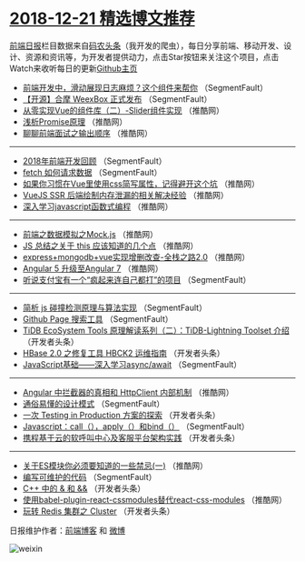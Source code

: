 # [2018-12-21 精选博文推荐](https://toutiao.qdkfweb.cn/date/2018/12/21)

[前端日报](https://qdkfweb.cn/c/news)栏目数据来自[码农头条](https://toutiao.qdkfweb.cn/)（我开发的爬虫），每日分享前端、移动开发、设计、资源和资讯等，为开发者提供动力，点击Star按钮来关注这个项目，点击Watch来收听每日的更新[Github主页](https://github.com/kujian/frontendDaily)
* [前端开发中，滑动展现日志麻烦？这个组件来帮你](https://toutiao.qdkfweb.cn/95342.html) （SegmentFault）
* [【开源】合摩 WeexBox 正式发布](https://toutiao.qdkfweb.cn/95247.html) （SegmentFault）
* [从零实现Vue的组件库（二）-Slider组件实现](https://toutiao.qdkfweb.cn/95300.html) （推酷网）
* [浅析Promise原理](https://toutiao.qdkfweb.cn/95290.html) （推酷网）
* [聊聊前端面试之输出顺序](https://toutiao.qdkfweb.cn/95285.html) （推酷网）

***
* [2018年前端开发回顾](https://toutiao.qdkfweb.cn/95236.html) （SegmentFault）
* [fetch 如何请求数据](https://toutiao.qdkfweb.cn/95239.html) （SegmentFault）
* [如果你习惯在Vue里使用css简写属性，记得避开这个坑](https://toutiao.qdkfweb.cn/95291.html) （推酷网）
* [VueJS SSR 后端绘制内存泄漏的相关解决经验](https://toutiao.qdkfweb.cn/95298.html) （推酷网）
* [深入学习javascript函数式编程](https://toutiao.qdkfweb.cn/95292.html) （推酷网）

***
* [前端之数据模拟之Mock.js](https://toutiao.qdkfweb.cn/95294.html) （推酷网）
* [JS 总结之关于 this 应该知道的几个点](https://toutiao.qdkfweb.cn/95296.html) （推酷网）
* [express+mongodb+vue实现增删改查-全栈之路2.0](https://toutiao.qdkfweb.cn/95286.html) （推酷网）
* [Angular 5 升级至Angular 7](https://toutiao.qdkfweb.cn/95288.html) （推酷网）
* [听说支付宝有一个“疯起来连自己都打”的项目](https://toutiao.qdkfweb.cn/95249.html) （SegmentFault）

***
* [简析 js 碰撞检测原理与算法实现](https://toutiao.qdkfweb.cn/95240.html) （SegmentFault）
* [Github Page 搜索工具](https://toutiao.qdkfweb.cn/95241.html) （SegmentFault）
* [TiDB EcoSystem Tools 原理解读系列（二）：TiDB-Lightning Toolset 介绍](https://toutiao.qdkfweb.cn/95274.html) （开发者头条）
* [HBase 2.0 之修复工具 HBCK2 运维指南](https://toutiao.qdkfweb.cn/95264.html) （开发者头条）
* [JavaScript基础——深入学习async/await](https://toutiao.qdkfweb.cn/95235.html) （SegmentFault）

***
* [Angular 中拦截器的真相和 HttpClient 内部机制](https://toutiao.qdkfweb.cn/95297.html) （推酷网）
* [通俗易懂的设计模式](https://toutiao.qdkfweb.cn/95237.html) （SegmentFault）
* [一次 Testing in Production 方案的探索](https://toutiao.qdkfweb.cn/95269.html) （开发者头条）
* [Javascript：call（），apply（）和bind（）](https://toutiao.qdkfweb.cn/95248.html) （SegmentFault）
* [携程基于云的软呼叫中心及客服平台架构实践](https://toutiao.qdkfweb.cn/95259.html) （开发者头条）

***
* [关于ES模块你必须要知道的一些禁忌(一)](https://toutiao.qdkfweb.cn/95299.html) （推酷网）
* [编写可维护的代码](https://toutiao.qdkfweb.cn/95238.html) （SegmentFault）
* [C++ 中的 &amp; 和 &amp;&amp;](https://toutiao.qdkfweb.cn/95270.html) （开发者头条）
* [使用babel-plugin-react-cssmodules替代react-css-modules](https://toutiao.qdkfweb.cn/95289.html) （推酷网）
* [玩转 Redis 集群之 Cluster](https://toutiao.qdkfweb.cn/95260.html) （开发者头条）

日报维护作者：[前端博客](https://qdkfweb.cn/) 和 [微博](https://qdkfweb.cn/go/weibo)

![weixin](https://user-images.githubusercontent.com/3055447/38468989-651132ac-3b80-11e8-8e6b-15122322a9d7.png)